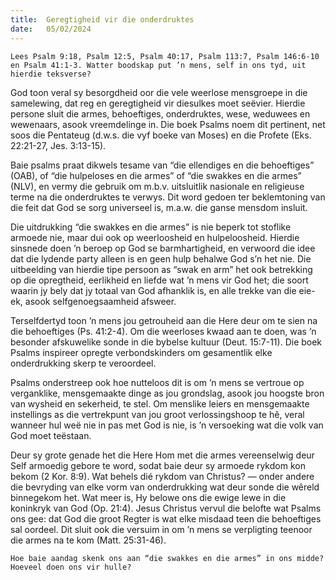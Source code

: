 ```yaml
---
title:  Geregtigheid vir die onderdruktes
date:   05/02/2024
---
```


`Lees Psalm 9:18, Psalm 12:5, Psalm 40:17, Psalm 113:7, Psalm 146:6-10 en Psalm 41:1-3. Watter boodskap put ’n mens, self in ons tyd, uit hierdie teksverse?`

God toon veral sy besorgdheid oor die vele weerlose mensgroepe in die samelewing, dat reg en geregtigheid vir diesulkes moet seëvier. Hierdie persone sluit die armes, behoeftiges, onderdruktes, wese, weduwees en wewenaars, asook vreemdelinge in. Die boek Psalms noem dit pertinent, net soos die Pentateug (d.w.s. die vyf boeke van Moses) en die Profete (Eks. 22:21-27, Jes. 3:13-15).

Baie psalms praat dikwels tesame van “die ellendiges en die behoeftiges” (OAB), of “die hulpeloses en die armes” of “die swakkes en die armes” (NLV), en vermy die gebruik om m.b.v. uitsluitlik nasionale en religieuse terme na die onderdruktes te verwys. Dit word gedoen ter beklemtoning van die feit dat God se sorg universeel is, m.a.w. die ganse mensdom insluit.

Die uitdrukking “die swakkes en die armes” is nie beperk tot stoflike armoede nie, maar dui ook op weerloosheid en hulpeloosheid. Hierdie sinsnede doen ’n beroep op God se barmhartigheid, en verwoord die idee dat die lydende party alleen is en geen hulp behalwe God s’n het nie. Die uitbeelding van hierdie tipe persoon as “swak en arm” het ook betrekking op die opregtheid, eerlikheid en liefde wat ’n mens vir God het; die soort waarin jy bely dat jy totaal van God afhanklik is, en alle trekke van die eie-ek, asook selfgenoegsaamheid afsweer.

Terselfdertyd toon ’n mens jou getrouheid aan die Here deur om te sien na die behoeftiges (Ps. 41:2-4). Om die weerloses kwaad aan te doen, was ’n besonder afskuwelike sonde in die bybelse kultuur (Deut. 15:7-11). Die boek Psalms inspireer opregte verbondskinders om gesamentlik elke onderdrukking skerp te veroordeel.

Psalms onderstreep ook hoe nutteloos dit is om ’n mens se vertroue op verganklike, mensgemaakte dinge as jou grondslag, asook jou hoogste bron van wysheid en sekerheid, te stel. Om menslike leiers en mensgemaakte instellings as die vertrekpunt van jou groot verlossingshoop te hê, veral wanneer hul weë nie in pas met God is nie, is ’n versoeking wat die volk van God moet teëstaan.

Deur sy grote genade het die Here Hom met die armes vereenselwig deur Self armoedig gebore te word, sodat baie deur sy armoede rykdom kon bekom (2 Kor. 8:9). Wat behels dié rykdom van Christus? — onder andere die bevryding van elke vorm van onderdrukking wat deur sonde die wêreld binnegekom het. Wat meer is, Hy belowe ons die ewige lewe in die koninkryk van God (Op. 21:4). Jesus Christus vervul die belofte wat Psalms ons gee: dat God die groot Regter is wat elke misdaad teen die behoeftiges sal oordeel. Dit sluit ook die versuim in om ’n mens se verpligting teenoor die armes na te kom (Matt. 25:31-46).

`Hoe baie aandag skenk ons aan “die swakkes en die armes” in ons midde? Hoeveel doen ons vir hulle?`